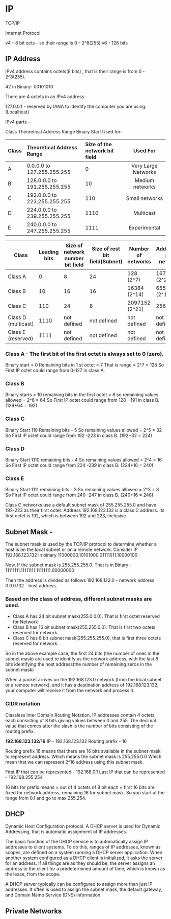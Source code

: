 # IP

TCP/IP

Internet Protocol

v4 - 8 bit octs - so their range is 0 - 2^8(255)
v6 - 128 bits


## IP Address

IPv4 address contains octets(8 bits) , that is their range is from 0 - 2^8(255).

42 in Binary- 00101010

There are 4 octets in an IPv4 address-

127.0.0.1 - reserved by IANA to identify the computer you are using.(Localhost)

IPv4 parts -

Class	Theoretical Address Range	Binary Start	Used for-

| Class         | Theoretical Address Range     |   Size of the network bit field  | Used For             |
| ------------- |:----------------------------- |:---------------------------------|:--------------------:|
|   A           | 0.0.0.0 to 127.255.255.255    |  0              | Very Large Networks  |
|   B           |128.0.0.0 to 191.255.255.255  |	10	             | Medium networks      | 
|   C           |192.0.0.0 to 223.255.255.255	  | 110             | Small networks       |
|   D           |224.0.0.0 to 239.255.255.255   | 1110            | Multicast            |
|   E           |240.0.0.0 to 247.255.255.255   | 1111            | Experimental         |



| Class               | Leading bits | Size of network number bit field | Size of rest bit field(Subnet) | Number of networks | Addresses per network | Total addresses in class | Start address | End address     |
|---------------------|--------------|----------------------------------|------------------------|--------------------|-----------------------|--------------------------|---------------|-----------------|
| Class A             | 0            | 8                                | 24                     | 128 (2^7)           | 16777216 (2^24)        | 2147483648 (2^31)         | 0.0.0.0       | 127.255.255.255 |
| Class B             | 10           | 16                               | 16                     | 16384 (2^14)        | 65536 (2^16)           | 1073741824 (2^30)         | 128.0.0.0     | 191.255.255.255 |
| Class C             | 110          | 24                               | 8                      | 2097152 (2^21)      | 256 (2^8)              | 536870912 (2^29)          | 192.0.0.0     | 223.255.255.255 |
| Class D (multicast) | 1110         | not defined                      | not defined            | not defined        | not defined           | 268435456 (2^28)          | 224.0.0.0     | 239.255.255.255 |
| Class E (reserved)  | 1111         | not defined                      | not defined            | not defined        | not defined           | 268435456 (2^28)          | 240.0.0.0     | 255.255.255.255 |

### Class A - The first bit of the first octet is always set to 0 (zero).
Binary start = 0
Remaining bits in 1 st octet = 7
That is range = 2^7 = 128 
So First IP octet could range from 0-127 in class A.


### Class B
Binary starts = 10
remaining bits in the first octet = 6
so remaining values allowed = 2^6 = 64
So First IP octet could range from 128 - 191 in class B. (128+64 = 192)

### Class C
Binary Start 110
Remaining bits - 5
So remaining values allowed = 2^5 = 32
So First IP octet could range from 192 -223 in class B. (192+32 = 224)

### Class D
Binary Start 1110
remaining bits - 4
So remaining values allowed = 2^4 = 16
So First IP octet could range from 224 -239 in class B. (224+16 = 240)

### Class E
Binary Start 1111
remaining bits - 3
So remaining values allowed = 2^3 = 8
So First IP octet could range from 240 -247 in class B. (240+16 = 248)


Class C networks use a default subnet mask of 255.255.255.0 and have 192-223 as their first octet. 
Address 192.168.123.132 is a class C address. Its first octet is 192, which is between 192 and 223, inclusive.

 
  
 ## Subnet Mask -
  The subnet mask is used by the TCP/IP protocol to determine whether a host is on the local subnet or on a remote network.
Consider IP 192.168.123.132 
In binary 11000000.10101000.01111011.10000100 

Now, If the subnet mask is 255.255.255.0. 
That is in Binary - 11111111.11111111.11111111.00000000 

Then the address is divided as follows
 192.168.123.0 - network address
 0.0.0.132 - host address.


### Based on the class of address, different subnet masks are used.
- Class A has 24 bit subnet mask(255.0.0.0). That is first octet reserved for Network
- Class B has 16 bit subnet mask(255.255.0.0). That is first two octets reserved for network.
- Class C has 8 bit subnet mask(255.255.255.0), that is first three octets reserved for network.

So in the above example case, the first 24 bits (the number of ones in the subnet mask) are used to identify as the network address, with the last 8 bits identifying the host address(the number of remaining zeros in the subnet mask)


When a packet arrives on the 192.168.123.0 network (from the local subnet or a remote network), 
and it has a destination address of 192.168.123.132, your computer will receive it from the network and process it.


### CIDR notation
Classless Inter Domain Routing Notation.
IP addresses contain 4 octets, each consisting of 8 bits giving values between 0 and 255.
The decimal value that comes after the slash is the number of bits consisting of the routing prefix. 

__192.168.123.132/16__
IP - 192.168.123.132
Routing prefix - 16

Routing prefix 16 means that there are 16 bits available in the subnet mask to represent address.
Which means the subnet mask is 255.255.0.0
Which mean that we can represent 2^16 address using this subnet mask.

First IP that can be represented - 192.168.0.1 
Last IP that can be represented - 192.168.255.254  

16 bits for prefix means = out of 4 octets of 8 bit each =  first 16 bits are fixed for network address, remaining 16 for subnet mask. So you start at the range from 0.1 and go to max 255.254.


## DHCP
Dynamic Host Configuration protocol. 
A DHCP server is used for Dynamic Addressing, that is automatic assignment of IP addresses.

The basic function of the DHCP service is to automatically assign IP addresses to client systems. To do this, ranges of IP addresses, known as scopes, are defined on a system running a DHCP server application. When another system configured as a DHCP client is initialized, it asks the server for an address. If all things are as they should be, the server assigns an address to the client for a predetermined amount of time, which is known as the lease, from the scope.

A DHCP server typically can be configured to assign more than just IP addresses. It often is used to assign the subnet mask, the default gateway, and Domain Name Service (DNS) information.


## Private Networks


